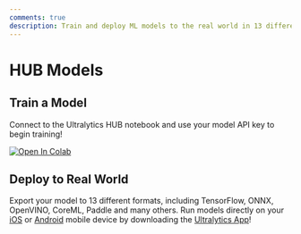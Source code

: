 ```yaml
---
comments: true
description: Train and deploy ML models to the real world in 13 different formats, including TensorFlow, ONNX, OpenVINO, CoreML, Paddle, and more!
---
```


# HUB Models

## Train a Model

Connect to the Ultralytics HUB notebook and use your model API key to begin training!

<a href="https://colab.research.google.com/github/ultralytics/hub/blob/master/hub.ipynb" target="_blank">
<img src="https://colab.research.google.com/assets/colab-badge.svg" alt="Open In Colab"></a>


## Deploy to Real World

Export your model to 13 different formats, including TensorFlow, ONNX, OpenVINO, CoreML, Paddle and many others. Run
models directly on your [iOS](https://apps.apple.com/xk/app/ultralytics/id1583935240) or
[Android](https://play.google.com/store/apps/details?id=com.ultralytics.ultralytics_app) mobile device by downloading
the [Ultralytics App](https://ultralytics.com/app_install)!